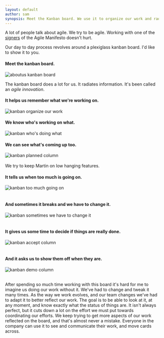```yaml
---
layout: default
author: sam
synopsis: Meet the Kanban board. We use it to organize our work and radiate information around our office.  Quick, it's broken and we need to fix it...
---
```


A lot of people talk about agile. We try to be agile.
Working with one of the
[signers](http://agilemanifesto.org/authors.html) of the Agile
Manifesto doesn't hurt.

Our day to day process revolves around a plexiglass kanban board.
I'd like to show it to you.

#### Meet the kanban board.

![aboutus kanban board](/images/meet-kanban/kanban5.jpg)

The kanban board does a lot for us.  It radiates information.
It's been called an *agile innovation*.

#### It helps us remember what we're working on.


![kanban organize our work](/images/meet-kanban/kanban7.jpg)

#### We know who's working on what.

![kanban who's doing what](/images/meet-kanban/kanban2.jpg)

#### We can see what's coming up too.

![kanban planned column](/images/meet-kanban/kanban6.jpg)
<br/><br/>
We try to keep Martin on low hanging features.

#### It tells us when too much is going on.

![kanban too much going on](/images/meet-kanban/kanban4.jpg)
<br/><br/>

#### And sometimes it breaks and we have to change it.

![kanban sometimes we have to change it](/images/meet-kanban/kanban1.jpg)
<br/><br/>

#### It gives us some time to decide if things are really done.

![kanban accept column](/images/meet-kanban/kanban8.jpg)
<br/><br/>

#### And it asks us to show them off when they are.

![kanban demo column](/images/meet-kanban/kanban9.jpg)
<br/><br/>


After spending so much time working with this board it's hard for
me to imagine us doing our work without it.  We've had to change
and tweak it many times.  As the way we work evolves, and our
team changes we've had to adapt it to better reflect our work.
The goal is to be able to look at it, at any moment, and know
exactly what the status of things are.  It isn't always perfect,
but it cuts down a lot on the effort we must put towards
coordinating our efforts.  We keep trying to get more aspects of
our work reflected on the board, and that's almost never a
mistake.  Everyone in the company can use it to see and
communicate their work, and move cards across.
